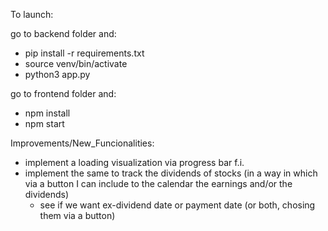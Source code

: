 To launch:

go to backend folder and:
- pip install -r requirements.txt
- source venv/bin/activate
- python3 app.py

go to frontend folder and:
- npm install
- npm start


Improvements/New_Funcionalities:
- implement a loading visualization via progress bar f.i.
- implement the same to track the dividends of stocks (in a way in which via a button I can include to the calendar the earnings and/or the dividends)
    - see if we want ex-dividend date or payment date (or both, chosing them via a button)
